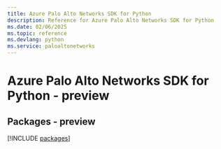 ```yaml
---
title: Azure Palo Alto Networks SDK for Python
description: Reference for Azure Palo Alto Networks SDK for Python
ms.date: 02/06/2025
ms.topic: reference
ms.devlang: python
ms.service: paloaltonetworks
---
```

# Azure Palo Alto Networks SDK for Python - preview
## Packages - preview
[!INCLUDE [packages](palo-alto-networks-index.md)]